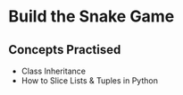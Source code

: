 # Build the Snake Game
## Concepts Practised
- Class Inheritance
- How to Slice Lists & Tuples in Python


